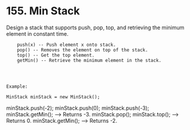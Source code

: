 # 155. Min Stack

Design a stack that supports push, pop, top, and retrieving the minimum element in constant
        time.

    
        push(x) -- Push element x onto stack.
        pop() -- Removes the element on top of the stack.
        top() -- Get the top element.
        getMin() -- Retrieve the minimum element in the stack.
    

     

    Example:

    MinStack minStack = new MinStack();
minStack.push(-2);
minStack.push(0);
minStack.push(-3);
minStack.getMin();   --> Returns -3.
minStack.pop();
minStack.top();      --> Returns 0.
minStack.getMin();   --> Returns -2.